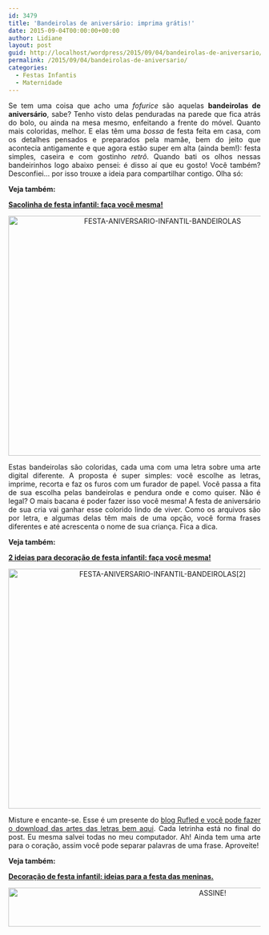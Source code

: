```yaml
---
id: 3479
title: 'Bandeirolas de aniversário: imprima grátis!'
date: 2015-09-04T00:00:00+00:00
author: Lidiane
layout: post
guid: http://localhost/wordpress/2015/09/04/bandeirolas-de-aniversario/
permalink: /2015/09/04/bandeirolas-de-aniversario/
categories:
  - Festas Infantis
  - Maternidade
---
```

<p align="justify">
  Se tem uma coisa que acho uma <em>fofurice</em> são aquelas <strong>bandeirolas de aniversário</strong>, sabe? Tenho visto delas penduradas na parede que fica atrás do bolo, ou ainda na mesa mesmo, enfeitando a frente do móvel. Quanto mais coloridas, melhor. E elas têm uma <em>bossa</em> de festa feita em casa, com os detalhes pensados e preparados pela mamãe, bem do jeito que acontecia antigamente e que agora estão super em alta (ainda bem!): festa simples, caseira e com gostinho <em>retrô</em>. Quando bati os olhos nessas bandeirinhos logo abaixo pensei: é disso aí que eu gosto! Você também? Desconfiei… por isso trouxe a ideia para compartilhar contigo. Olha só:
</p>

<p align="justify">
  <strong>Veja também:</strong>
</p>

<p align="justify">
  <a href="http://www.trololodemulher.com.br/2015/08/07/sacolinha-de-festa-infantil/" target="_blank"><strong>Sacolinha de festa infantil: faça você mesma!</strong></a>
</p>

<p align="center">
  <a href="http://www.trololodemulher.com.br/blog/wp-content/uploads/2015/09/FESTA-ANIVERSARIO-INFANTIL-BANDEIROLAS.jpg"><img class="alignnone size-full wp-image-11414" src="http://www.trololodemulher.com.br/blog/wp-content/uploads/2015/09/FESTA-ANIVERSARIO-INFANTIL-BANDEIROLAS.jpg" alt="FESTA-ANIVERSARIO-INFANTIL-BANDEIROLAS" width="600" height="480" /></a>
</p>

<p align="justify">
  Estas bandeirolas são coloridas, cada uma com uma letra sobre uma arte digital diferente. A proposta é super simples: você escolhe as letras, imprime, recorta e faz os furos com um furador de papel. Você passa a fita de sua escolha pelas bandeirolas e pendura onde e como quiser. Não é legal? O mais bacana é poder fazer isso você mesma! A festa de aniversário de sua cria vai ganhar esse colorido lindo de viver. Como os arquivos são por letra, e algumas delas têm mais de uma opção, você forma frases diferentes e até acrescenta o nome de sua criança. Fica a dica.
</p>

<p align="justify">
  <strong>Veja também:</strong>
</p>

<p align="justify">
  <a href="http://www.decoracaodacasa.com/festa-decoracao-infantil/" target="_blank"><strong>2 ideias para decoração de festa infantil: faça você mesma!</strong></a>
</p>

<p align="center">
  <a href="http://www.trololodemulher.com.br/blog/wp-content/uploads/2015/09/FESTA-ANIVERSARIO-INFANTIL-BANDEIROLAS2.jpg"><img class="alignnone size-full wp-image-11415" src="http://www.trololodemulher.com.br/blog/wp-content/uploads/2015/09/FESTA-ANIVERSARIO-INFANTIL-BANDEIROLAS2.jpg" alt="FESTA-ANIVERSARIO-INFANTIL-BANDEIROLAS[2]" width="600" height="480" /></a>
</p>

<p align="justify">
  Misture e encante-se. Esse é um presente do <a href="http://ruffledblog.com/printable-alphabet-bunting/" target="_blank">blog Rufled e você pode fazer o download das artes das letras bem aqui</a>. Cada letrinha está no final do post. Eu mesma salvei todas no meu computador. Ah! Ainda tem uma arte para o coração, assim você pode separar palavras de uma frase. Aproveite!
</p>

<p align="justify">
  <strong>Veja também:</strong>
</p>

<p align="justify">
  <a href="http://www.decoracaodacasa.com/decoracao-festa-infantil/" target="_blank"><strong>Decoração de festa infantil: ideias para a festa das meninas.</strong></a>
</p>

<p align="center">
  <a href="http://feedburner.google.com/fb/a/mailverify?uri=blogBichaFemea&loc=en_US" target="_blank"><img class="alignnone size-full wp-image-10439" src="http://www.trololodemulher.com.br/blog/wp-content/uploads/2014/09/ASSINE.png" alt="ASSINE!" width="800" height="78" /></a>
</p>

<p align="justify">